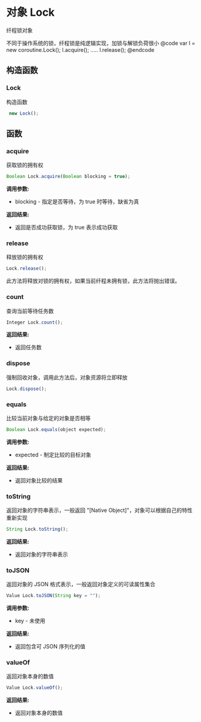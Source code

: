 # 对象 Lock
纤程锁对象

不同于操作系统的锁，纤程锁是纯逻辑实现，加锁与解锁负荷很小
@code
var l = new coroutine.Lock();
l.acquire();
.....
l.release();
@endcode
## 构造函数
        
### Lock
构造函数
```JavaScript
 new Lock();
```

## 函数
        
### acquire
获取锁的拥有权
```JavaScript
Boolean Lock.acquire(Boolean blocking = true);
```

**调用参数:**
* blocking - 指定是否等待，为 true 时等待，缺省为真

**返回结果:**
* 返回是否成功获取锁，为 true 表示成功获取

### release
释放锁的拥有权
```JavaScript
Lock.release();
```

此方法将释放对锁的拥有权，如果当前纤程未拥有锁，此方法将抛出错误。

### count
查询当前等待任务数
```JavaScript
Integer Lock.count();
```

**返回结果:**
* 返回任务数

### dispose
强制回收对象，调用此方法后，对象资源将立即释放
```JavaScript
Lock.dispose();
```

### equals
比较当前对象与给定的对象是否相等
```JavaScript
Boolean Lock.equals(object expected);
```

**调用参数:**
* expected - 制定比较的目标对象

**返回结果:**
* 返回对象比较的结果

### toString
返回对象的字符串表示，一般返回 &#34;[Native Object]&#34;，对象可以根据自己的特性重新实现
```JavaScript
String Lock.toString();
```

**返回结果:**
* 返回对象的字符串表示

### toJSON
返回对象的 JSON 格式表示，一般返回对象定义的可读属性集合
```JavaScript
Value Lock.toJSON(String key = "");
```

**调用参数:**
* key - 未使用

**返回结果:**
* 返回包含可 JSON 序列化的值

### valueOf
返回对象本身的数值
```JavaScript
Value Lock.valueOf();
```

**返回结果:**
* 返回对象本身的数值


